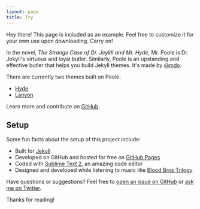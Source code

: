```yaml
---
layout: page
title: Try
---
```


<p class="message">
  Hey there! This page is included as an example. Feel free to customize it for your own use upon downloading. Carry on!
</p>

In the novel, *The Strange Case of Dr. Jeykll and Mr. Hyde*, Mr. Poole is Dr. Jekyll's virtuous and loyal butler. Similarly, Poole is an upstanding and effective butler that helps you build Jekyll themes. It's made by [@mdo](https://twitter.com/mdo).

There are currently two themes built on Poole:

* [Hyde](http://hyde.getpoole.com)
* [Lanyon](http://lanyon.getpoole.com)

Learn more and contribute on [GitHub](https://github.com/poole).

## Setup

Some fun facts about the setup of this project include:

* Built for [Jekyll](http://jekyllrb.com)
* Developed on GitHub and hosted for free on [GitHub Pages](https://pages.github.com)
* Coded with [Sublime Text 2](http://sublimetext.com), an amazing code editor
* Designed and developed while listening to music like [Blood Bros Trilogy](https://soundcloud.com/maddecent/sets/blood-bros-series)

Have questions or suggestions? Feel free to [open an issue on GitHub](https://github.com/poole/issues/new) or [ask me on Twitter](https://twitter.com/mdo).

Thanks for reading!
